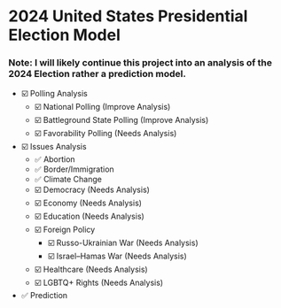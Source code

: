 # 2024 United States Presidential Election Model
### Note: I will likely continue this project into an analysis of the 2024 Election rather a prediction model.
-   ☑️ Polling Analysis
    -   ☑️ National Polling (Improve Analysis)
    -   ☑️ Battleground State Polling (Improve Analysis)
    -   ☑️ Favorability Polling (Needs Analysis)
-   ☑️ Issues Analysis
    -   ✅ Abortion
    -   ✅ Border/Immigration
    -   ✅ Climate Change
    -   ☑️ Democracy (Needs Analysis)
    -   ☑️ Economy (Needs Analysis)
    -   ☑️ Education (Needs Analysis)
    -   ☑️ Foreign Policy
        -   ☑️ Russo-Ukrainian War (Needs Analysis)
        -   ☑️ Israel–Hamas War (Needs Analysis)
    -   ☑️ Healthcare (Needs Analysis)
    -   ☑️ LGBTQ+ Rights (Needs Analysis)
-   ✅ Prediction